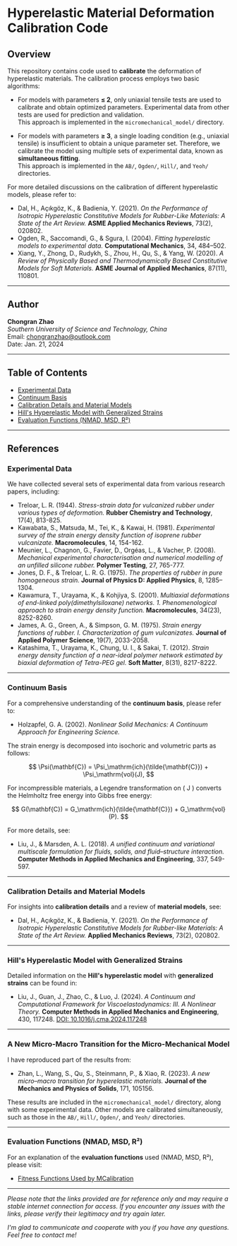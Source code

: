 # Hyperelastic Material Deformation Calibration Code

## Overview
This repository contains code used to **calibrate** the deformation of hyperelastic materials. The calibration process employs two basic algorithms:

- For models with parameters **≤ 2**, only uniaxial tensile tests are used to calibrate and obtain optimized parameters. Experimental data from other tests are used for prediction and validation.  
  This approach is implemented in the `micromechanical_model/` directory.

- For models with parameters **≥ 3**, a single loading condition (e.g., uniaxial tensile) is insufficient to obtain a unique parameter set. Therefore, we calibrate the model using multiple sets of experimental data, known as **simultaneous fitting**.  
  This approach is implemented in the `AB/`, `Ogden/`, `Hill/`, and `Yeoh/` directories.

For more detailed discussions on the calibration of different hyperelastic models, please refer to:

- Dal, H., Açıkgöz, K., & Badienia, Y. (2021). *On the Performance of Isotropic Hyperelastic Constitutive Models for Rubber-Like Materials: A State of the Art Review.* **ASME Applied Mechanics Reviews**, 73(2), 020802.
- Ogden, R., Saccomandi, G., & Sgura, I. (2004). *Fitting hyperelastic models to experimental data.* **Computational Mechanics**, 34, 484–502.
- Xiang, Y., Zhong, D., Rudykh, S., Zhou, H., Qu, S., & Yang, W. (2020). *A Review of Physically Based and Thermodynamically Based Constitutive Models for Soft Materials.* **ASME Journal of Applied Mechanics**, 87(11), 110801.

---

## Author

**Chongran Zhao**  
*Southern University of Science and Technology, China*  
Email: [chongranzhao@outlook.com](mailto:chongranzhao@outlook.com)  
Date: Jan. 21, 2024

---

## Table of Contents
- [Experimental Data](#experimental-data)
- [Continuum Basis](#continuum-basis)
- [Calibration Details and Material Models](#calibration-details-and-material-models)
- [Hill's Hyperelastic Model with Generalized Strains](#hills-hyperelastic-model-with-generalized-strains)
- [Evaluation Functions (NMAD, MSD, R²)](#evaluation-functions-nmad-msd-r²)

---

## References

### Experimental Data
We have collected several sets of experimental data from various research papers, including:

- Treloar, L. R. (1944). *Stress-strain data for vulcanized rubber under various types of deformation.* **Rubber Chemistry and Technology**, 17(4), 813-825.
- Kawabata, S., Matsuda, M., Tei, K., & Kawai, H. (1981). *Experimental survey of the strain energy density function of isoprene rubber vulcanizate.* **Macromolecules**, 14, 154-162.
- Meunier, L., Chagnon, G., Favier, D., Orgéas, L., & Vacher, P. (2008). *Mechanical experimental characterisation and numerical modelling of an unfilled silicone rubber.* **Polymer Testing**, 27, 765-777.
- Jones, D. F., & Treloar, L. R. G. (1975). *The properties of rubber in pure homogeneous strain.* **Journal of Physics D: Applied Physics**, 8, 1285–1304.
- Kawamura, T., Urayama, K., & Kohjiya, S. (2001). *Multiaxial deformations of end-linked poly(dimethylsiloxane) networks. 1. Phenomenological approach to strain energy density function.* **Macromolecules**, 34(23), 8252-8260.
- James, A. G., Green, A., & Simpson, G. M. (1975). *Strain energy functions of rubber. I. Characterization of gum vulcanizates.* **Journal of Applied Polymer Science**, 19(7), 2033-2058.
- Katashima, T., Urayama, K., Chung, U. I., & Sakai, T. (2012). *Strain energy density function of a near-ideal polymer network estimated by biaxial deformation of Tetra-PEG gel.* **Soft Matter**, 8(31), 8217-8222.

---

### Continuum Basis
For a comprehensive understanding of the **continuum basis**, please refer to:

- Holzapfel, G. A. (2002). *Nonlinear Solid Mechanics: A Continuum Approach for Engineering Science.*

The strain energy is decomposed into isochoric and volumetric parts as follows:

$$
\Psi(\mathbf{C}) = \Psi_\mathrm{ich}(\tilde{\mathbf{C}}) + \Psi_\mathrm{vol}(J),
$$

For incompressible materials, a Legendre transformation on \( J \) converts the Helmholtz free energy into Gibbs free energy:

$$
G(\mathbf{C}) = G_\mathrm{ich}(\tilde{\mathbf{C}}) + G_\mathrm{vol}(P).
$$

For more details, see:

- Liu, J., & Marsden, A. L. (2018). *A unified continuum and variational multiscale formulation for fluids, solids, and fluid–structure interaction.* **Computer Methods in Applied Mechanics and Engineering**, 337, 549-597.

---

### Calibration Details and Material Models
For insights into **calibration details** and a review of **material models**, see:

- Dal, H., Açıkgöz, K., & Badienia, Y. (2021). *On the Performance of Isotropic Hyperelastic Constitutive Models for Rubber-like Materials: A State of the Art Review.* **Applied Mechanics Reviews**, 73(2), 020802.

---

### Hill's Hyperelastic Model with Generalized Strains
Detailed information on the **Hill's hyperelastic model** with **generalized strains** can be found in:

- Liu, J., Guan, J., Zhao, C., & Luo, J. (2024). *A Continuum and Computational Framework for Viscoelastodynamics: III. A Nonlinear Theory.* **Computer Methods in Applied Mechanics and Engineering**, 430, 117248. [DOI: 10.1016/j.cma.2024.117248](https://doi.org/10.1016/j.cma.2024.117248)

---

### A New Micro-Macro Transition for the Micro-Mechanical Model
I have reproduced part of the results from:

- Zhan, L., Wang, S., Qu, S., Steinmann, P., & Xiao, R. (2023). *A new micro–macro transition for hyperelastic materials.* **Journal of the Mechanics and Physics of Solids**, 171, 105156.

These results are included in the `micromechanical_model/` directory, along with some experimental data. Other models are calibrated simultaneously, such as those in the `AB/`, `Hill/`, `Ogden/`, and `Yeoh/` directories.

---

### Evaluation Functions (NMAD, MSD, R²)
For an explanation of the **evaluation functions** used (NMAD, MSD, R²), please visit:

- [Fitness Functions Used by MCalibration](https://polymerfem.com/fitness-functions-used-by-mcalibration/)

---

*Please note that the links provided are for reference only and may require a stable internet connection for access. If you encounter any issues with the links, please verify their legitimacy and try again later.*

*I'm glad to communicate and cooperate with you if you have any questions. Feel free to contact me!*
